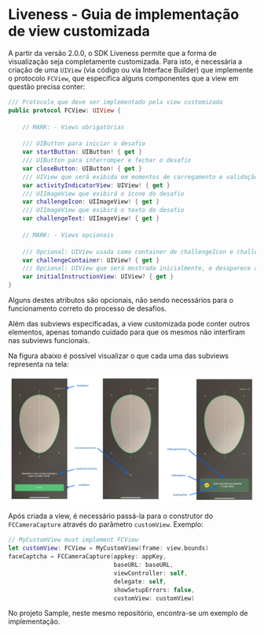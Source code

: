 # Liveness - Guia de implementação de view customizada

A partir da versão 2.0.0, o SDK Liveness permite que a forma de visualização seja completamente customizada. Para isto, é necessária a criação de uma `UIView` (via código ou via Interface Builder) que implemente o protocolo `FCView`, que especifica alguns componentes que a view em questão precisa conter:

```swift
/// Protocolo que deve ser implementado pela view customizada
public protocol FCView: UIView {

    // MARK: - Views obrigatórias

    /// UIButton para iniciar o desafio
    var startButton: UIButton! { get }
    /// UIButton para interromper e fechar o desafio
    var closeButton: UIButton! { get }
    /// UIView que será exibida em momentos de carregamento e validação
    var activityIndicatorView: UIView! { get }
    /// UIImageView que exibirá o ícone do desafio
    var challengeIcon: UIImageView! { get }
    /// UIImageView que exibirá o texto do desafio
    var challengeText: UIImageView! { get }

    // MARK: - Views opcionais

    /// Opcional: UIView usada como container de challengeIcon e challengeTextView
    var challengeContainer: UIView? { get }
    /// Opcional: UIView que será mostrada inicialmente, e desaparece após startButton ser clicado
    var initialInstructionView: UIView? { get }
}
```

Alguns destes atributos são opcionais, não sendo necessários para o funcionamento correto do processo de desafios.

Além das subviews especificadas, a view customizada pode conter outros elementos, apenas tomando cuidado para que os mesmos não interfiram nas subviews funcionais.

Na figura abaixo é possível visualizar o que cada uma das subviews representa na tela:

![Componentes da view customizada](Images/custom_view_components.jpg)

Após criada a view, é necessário passá-la para o construtor do `FCCameraCapture` através do parâmetro `customView`. Exemplo:

```swift
// MyCustomView must implement FCView
let customView: FCView = MyCustomView(frame: view.bounds)
faceCaptcha = FCCameraCapture(appkey: appKey,
                              baseURL: baseURL,
                              viewController: self,
                              delegate: self,
                              showSetupErrors: false,
                              customView: customView)
```

No projeto Sample, neste mesmo repositório, encontra-se um exemplo de implementação.

